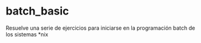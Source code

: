 # batch_basic
Resuelve una serie de ejercicios para iniciarse en la programación batch de los sistemas *nix
